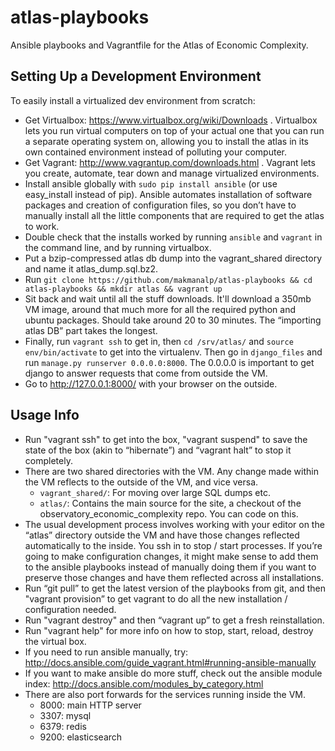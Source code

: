 atlas-playbooks
===============

Ansible playbooks and Vagrantfile for the Atlas of Economic Complexity.

Setting Up a Development Environment
------------------------------------

To easily install a virtualized dev environment from scratch:
- Get Virtualbox: https://www.virtualbox.org/wiki/Downloads . Virtualbox lets
  you run virtual computers on top of your actual one that you can run a
  separate operating system on, allowing you to install the atlas in its own
  contained environment instead of polluting your computer.
- Get Vagrant: http://www.vagrantup.com/downloads.html . Vagrant lets you
  create, automate, tear down and manage virtualized environments.
- Install ansible globally with `sudo pip install ansible` (or use easy_install
  instead of pip). Ansible automates installation of software packages and
  creation of configuration files, so you don’t have to manually install
  all the little components that are required to get the atlas to work.
- Double check that the installs worked by running `ansible` and `vagrant` in
  the command line, and by running virtualbox.
- Put a bzip-compressed atlas db dump into the vagrant_shared directory and
  name it atlas_dump.sql.bz2.
- Run `git clone https://github.com/makmanalp/atlas-playbooks && cd atlas-playbooks && mkdir atlas && vagrant up`
- Sit back and wait until all the stuff downloads. It'll download a 350mb VM
  image, around that much more for all the required python and ubuntu packages.
  Should take around 20 to 30 minutes. The “importing atlas DB” part takes the
  longest.
- Finally, run `vagrant ssh` to get in, then `cd /srv/atlas/` and `source
  env/bin/activate` to get into the virtualenv. Then go in `django_files` and
  run `manage.py runserver 0.0.0.0:8000`. The 0.0.0.0 is important to get
  django to answer requests that come from outside the VM.
- Go to http://127.0.0.1:8000/ with your browser on the outside.

Usage Info
---------
- Run "vagrant ssh" to get into the box, "vagrant suspend" to save the state of
  the box (akin to “hibernate”) and “vagrant halt” to stop it completely.
- There are two shared directories with the VM. Any change made within the VM
  reflects to the outside of the VM, and vice versa.
    * `vagrant_shared/`: For moving over large SQL dumps etc.
    * `atlas/`: Contains the main source for the site, a checkout of the
      observatory_economic_complexity repo. You can code on this.
- The usual development process involves working with your editor on the
  “atlas” directory outside the VM and have those changes reflected
  automatically to the inside. You ssh in to stop / start processes. If you’re
  going to make configuration changes, it might make sense to add them to the
  ansible playbooks instead of manually doing them if you want to preserve
  those changes and have them reflected across all installations.
- Run “git pull” to get the latest version of the playbooks from git, and then "vagrant provision” to get vagrant to do all the new installation / configuration needed.
- Run "vagrant destroy" and then “vagrant up” to get a fresh reinstallation.
- Run "vagrant help" for more info on how to stop, start, reload, destroy the virtual box.
- If you need to run ansible manually, try: http://docs.ansible.com/guide_vagrant.html#running-ansible-manually
- If you want to make ansible do more stuff, check out the ansible module index: http://docs.ansible.com/modules_by_category.html
- There are also port forwards for the services running inside the VM.
    * 8000: main HTTP server
    * 3307: mysql
    * 6379: redis
    * 9200: elasticsearch
